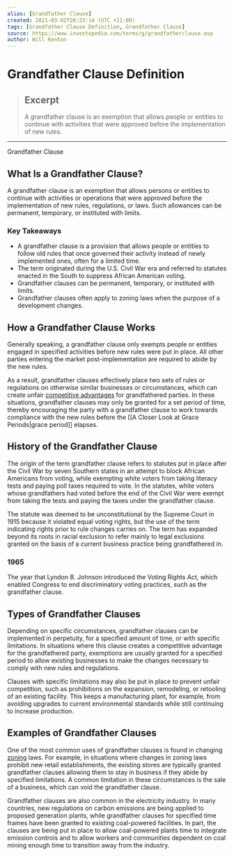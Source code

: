 ```yaml
---
alias: [Grandfather Clause]
created: 2021-03-02T20:23:14 (UTC +11:00)
tags: [Grandfather Clause Definition, Grandfather Clause]
source: https://www.investopedia.com/terms/g/grandfatherclause.asp
author: Will Kenton
---
```


# Grandfather Clause Definition

> ## Excerpt
> A grandfather clause is an exemption that allows people or entities to continue with activities that were approved before the implementation of new rules.

---

Grandfather Clause
## What Is a Grandfather Clause?

A grandfather clause is an exemption that allows persons or entities to continue with activities or operations that were approved before the implementation of new rules, regulations, or laws. Such allowances can be permanent, temporary, or instituted with limits.

### Key Takeaways

-   A grandfather clause is a provision that allows people or entities to follow old rules that once governed their activity instead of newly implemented ones, often for a limited time.
-   The term originated during the U.S. Civil War era and referred to statutes enacted in the South to suppress African American voting.
-   Grandfather clauses can be permanent, temporary, or instituted with limits.
-   Grandfather clauses often apply to zoning laws when the purpose of a development changes.

## How a Grandfather Clause Works

Generally speaking, a grandfather clause only exempts people or entities engaged in specified activities before new rules were put in place. All other parties entering the market post-implementation are required to abide by the new rules.

As a result, grandfather clauses effectively place two sets of rules or regulations on otherwise similar businesses or circumstances, which can create unfair [competitive advantages](https://www.investopedia.com/terms/c/competitive_advantage.asp) for grandfathered parties. In these situations, grandfather clauses may only be granted for a set period of time, thereby encouraging the party with a grandfather clause to work towards compliance with the new rules before the [[A Closer Look at Grace Periods|grace period]] elapses.

## History of the Grandfather Clause

The origin of the term grandfather clause refers to statutes put in place after the Civil War by seven Southern states in an attempt to block African Americans from voting, while exempting white voters from taking literacy tests and paying poll taxes required to vote. In the statutes, white voters whose grandfathers had voted before the end of the Civil War were exempt from taking the tests and paying the taxes under the grandfather clause.

The statute was deemed to be unconstitutional by the Supreme Court in 1915 because it violated equal voting rights, but the use of the term indicating rights prior to rule changes carries on. The term has expanded beyond its roots in racial exclusion to refer mainly to legal exclusions granted on the basis of a current business practice being grandfathered in.

### 1965

The year that Lyndon B. Johnson introduced the Voting Rights Act, which enabled Congress to end discriminatory voting practices, such as the grandfather clause.

## Types of Grandfather Clauses

Depending on specific circumstances, grandfather clauses can be implemented in perpetuity, for a specified amount of time, or with specific limitations. In situations where this clause creates a competitive advantage for the grandfathered party, exemptions are usually granted for a specified period to allow existing businesses to make the changes necessary to comply with new rules and regulations.

Clauses with specific limitations may also be put in place to prevent unfair competition, such as prohibitions on the expansion, remodeling, or retooling of an existing facility. This keeps a manufacturing plant, for example, from avoiding upgrades to current environmental standards while still continuing to increase production.

## Examples of Grandfather Clauses

One of the most common uses of grandfather clauses is found in changing [zoning](https://www.investopedia.com/terms/z/zoning.asp) laws. For example, in situations where changes in zoning laws prohibit new retail establishments, the existing stores are typically granted grandfather clauses allowing them to stay in business if they abide by specified limitations. A common limitation in these circumstances is the sale of a business, which can void the grandfather clause.

Grandfather clauses are also common in the electricity industry. In many countries, new regulations on carbon emissions are being applied to proposed generation plants, while grandfather clauses for specified time frames have been granted to existing coal-powered facilities. In part, the clauses are being put in place to allow coal-powered plants time to integrate emission controls and to allow workers and communities dependent on coal mining enough time to transition away from the industry.
